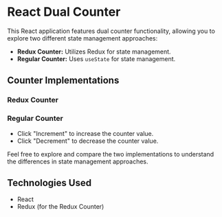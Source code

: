 # React Dual Counter

This React application features dual counter functionality, allowing you to explore two different state management approaches:
- **Redux Counter:** Utilizes Redux for state management.
- **Regular Counter:** Uses `useState` for state management.

## Counter Implementations
### Redux Counter
### Regular Counter
- Click "Increment" to increase the counter value.
- Click "Decrement" to decrease the counter value.

Feel free to explore and compare the two implementations to understand the differences in state management approaches.

## Technologies Used
- React
- Redux (for the Redux Counter)


